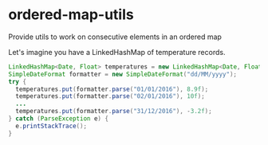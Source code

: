 # ordered-map-utils
Provide utils to work on consecutive elements in an ordered map

Let's imagine you have a LinkedHashMap of temperature records.

```java
LinkedHashMap<Date, Float> temperatures = new LinkedHashMap<Date, Float>();  
SimpleDateFormat formatter = new SimpleDateFormat("dd/MM/yyyy");  
try {  
  temperatures.put(formatter.parse("01/01/2016"), 8.9f);  
  temperatures.put(formatter.parse("02/01/2016"), 10f);  
  ...  
  temperatures.put(formatter.parse("31/12/2016"), -3.2f);  
} catch (ParseException e) {  
  e.printStackTrace();  
}  
```
